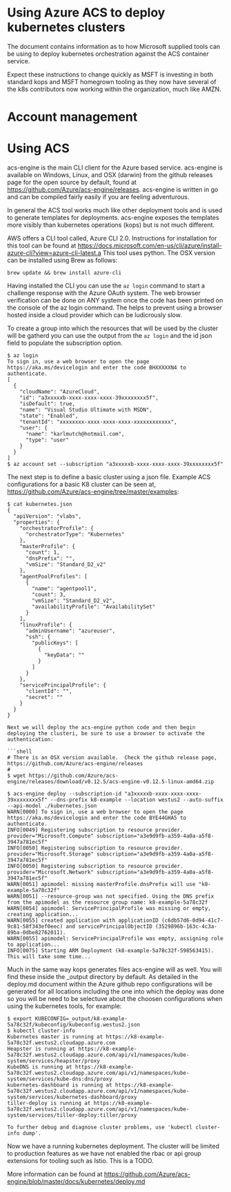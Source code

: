 # Using Azure ACS to deploy kubernetes clusters

The document contains information as to how Microsoft supplied tools can be using to deploy kubernetes orchestration against the ACS container service.

Expect these instructions to change quickly as MSFT is investing in both standard kops and MSFT homegrown tooling as they now have several of the k8s contributors now working within the organization, much like AMZN.

# Account management

# Using ACS

acs-engine is the main CLI client for the Azure based service.  acs-engine is available on Windows, Linux, and OSX (darwin) from the github releases page for the open source by default, found at https://github.com/Azure/acs-engine/releases.  acs-engine is written in go and can be compiled fairly easily if you are feeling adventurous.

In general the ACS tool works much like other deployment tools and is used to generate templates for deployments.  acs-engine exposes the templates more visibly than kubernetes operations (kops) but is not much different.

AWS offers a CLI tool called, Azure CLI 2.0.  Instructions for installation for this tool can be found at https://docs.microsoft.com/en-us/cli/azure/install-azure-cli?view=azure-cli-latest.a  This tool uses python.  The OSX version can be installed using Brew as follows:

```
brew update && brew install azure-cli
```

Having installed the CLI you can use the `az login` command to start a challenge response with the Azure OAuth system.  The web browser verification can be done on ANY system once the code has been printed on the console of the az login command.  The helps to prevent using a browser hosted inside a cloud provider which can be ludicrously slow.

To create a group into which the resources that will be used by the cluster will be gatherd you can use the output from the `az login` and the id json field to populate the subscription option.

```shell
$ az login
To sign in, use a web browser to open the page https://aka.ms/devicelogin and enter the code BHXXXXXN4 to authenticate.
[
  {
    "cloudName": "AzureCloud",
    "id": "a3xxxxxb-xxxx-xxxx-xxxx-39xxxxxxxx5f",
    "isDefault": true,
    "name": "Visual Studio Ultimate with MSDN",
    "state": "Enabled",
    "tenantId": "xxxxxxxx-xxxx-xxxx-xxxx-xxxxxxxxxxxx",
    "user": {
      "name": "karlmutch@hotmail.com",
      "type": "user"
    }
  }
]
$ az account set --subscription "a3xxxxxb-xxxx-xxxx-xxxx-39xxxxxxxx5f"
```

The next step is to define a basic cluster using a json file. Example ACS configurations for a basic K8 cluster can be seen at, https://github.com/Azure/acs-engine/tree/master/examples:

```shell
$ cat kubernetes.json
{
  "apiVersion": "vlabs",
  "properties": {
    "orchestratorProfile": {
      "orchestratorType": "Kubernetes"
    },
    "masterProfile": {
      "count": 1,
      "dnsPrefix": "",
      "vmSize": "Standard_D2_v2"
    },
    "agentPoolProfiles": [
      {
        "name": "agentpool1",
        "count": 3,
        "vmSize": "Standard_D2_v2",
        "availabilityProfile": "AvailabilitySet"
      }
    ],
    "linuxProfile": {
      "adminUsername": "azureuser",
      "ssh": {
        "publicKeys": [
          {
            "keyData": ""
          }
        ]
      }
    },
    "servicePrincipalProfile": {
      "clientId": "",
      "secret": ""
    }
  }
}

Next we will deploy the acs-engine python code and then begin deploying the clusteri, be sure to use a browser to activate the authentication:

```shell
# There is an OSX version available.  Check the github release page, https://github.com/Azure/acs-engine/releases
#
$ wget https://github.com/Azure/acs-engine/releases/download/v0.12.5/acs-engine-v0.12.5-linux-amd64.zip

$ acs-engine deploy --subscription-id "a3xxxxxb-xxxx-xxxx-xxxx-39xxxxxxxx5f" --dns-prefix k8-example --location westus2 --auto-suffix --api-model ./kubernetes.json
WARN[0000] To sign in, use a web browser to open the page https://aka.ms/devicelogin and enter the code BYE44GHA5 to authenticate.
INFO[0049] Registering subscription to resource provider. provider="Microsoft.Compute" subscription="a3e9d9fb-a359-4a0a-a5f8-3947a781ec5f"
INFO[0050] Registering subscription to resource provider. provider="Microsoft.Storage" subscription="a3e9d9fb-a359-4a0a-a5f8-3947a781ec5f"
INFO[0050] Registering subscription to resource provider. provider="Microsoft.Network" subscription="a3e9d9fb-a359-4a0a-a5f8-3947a781ec5f"
WARN[0051] apimodel: missing masterProfile.dnsPrefix will use "k8-example-5a78c32f"
WARN[0051] --resource-group was not specified. Using the DNS prefix from the apimodel as the resource group name: k8-example-5a78c32f
WARN[0054] apimodel: ServicePrincipalProfile was missing or empty, creating application...
WARN[0055] created application with applicationID (c6db57d6-0d94-41c7-9c81-58f343ef0eec) and servicePrincipalObjectID (3529896b-163c-4c3a-89ba-0dbe82762011).
WARN[0055] apimodel: ServicePrincipalProfile was empty, assigning role to application...
INFO[0075] Starting ARM Deployment (k8-example-5a78c32f-598563415). This will take some time...
```

Much in the same way kops generates files acs-engine will as well.  You will find these inside the _output directory by default.  As detailed in the deploy.md document within the Azure github repo configurations will be generated for all locations including the one into which the deploy was done so you will be need to be selectuve about the choosen configurations when using the kubernetes tools, for example:

```shell
$ export KUBECONFIG=_output/k8-example-5a78c32f/kubeconfig/kubeconfig.westus2.json
$ kubectl cluster-info
Kubernetes master is running at https://k8-example-5a78c32f.westus2.cloudapp.azure.com
Heapster is running at https://k8-example-5a78c32f.westus2.cloudapp.azure.com/api/v1/namespaces/kube-system/services/heapster/proxy
KubeDNS is running at https://k8-example-5a78c32f.westus2.cloudapp.azure.com/api/v1/namespaces/kube-system/services/kube-dns:dns/proxy
kubernetes-dashboard is running at https://k8-example-5a78c32f.westus2.cloudapp.azure.com/api/v1/namespaces/kube-system/services/kubernetes-dashboard/proxy
tiller-deploy is running at https://k8-example-5a78c32f.westus2.cloudapp.azure.com/api/v1/namespaces/kube-system/services/tiller-deploy:tiller/proxy

To further debug and diagnose cluster problems, use 'kubectl cluster-info dump'.
```

Now we have a running kubernetes deployment.  The cluster will be limited to production features as we have not enabled the rbac or api group extensions for tooling such as Istio.  This is a TODO.

More information can be found at https://github.com/Azure/acs-engine/blob/master/docs/kubernetes/deploy.md

